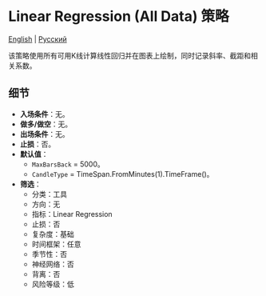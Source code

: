 # Linear Regression (All Data) 策略
[English](README.md) | [Русский](README_ru.md)

该策略使用所有可用K线计算线性回归并在图表上绘制，同时记录斜率、截距和相关系数。

## 细节

- **入场条件**：无。
- **做多/做空**：无。
- **出场条件**：无。
- **止损**：否。
- **默认值**：
  - `MaxBarsBack` = 5000。
  - `CandleType` = TimeSpan.FromMinutes(1).TimeFrame()。
- **筛选**：
  - 分类：工具
  - 方向：无
  - 指标：Linear Regression
  - 止损：否
  - 复杂度：基础
  - 时间框架：任意
  - 季节性：否
  - 神经网络：否
  - 背离：否
  - 风险等级：低
